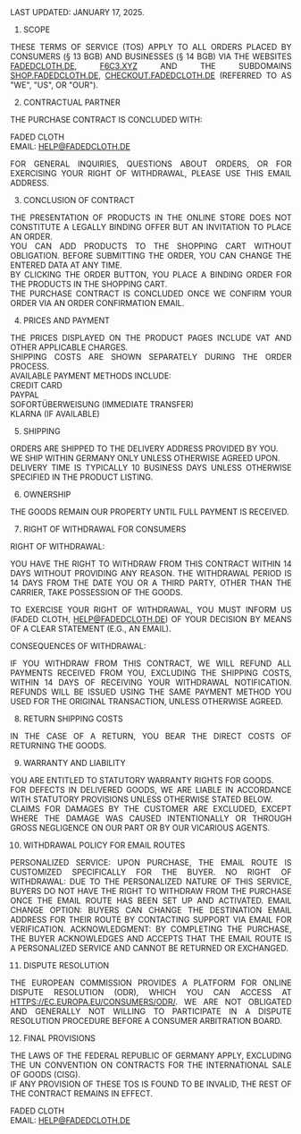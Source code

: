 <div class="terms">Last Updated: January 17, 2025.

1. SCOPE

These Terms of Service (TOS) apply to all orders placed by consumers (§ 13 BGB) and businesses (§ 14 BGB) via the websites <a href="https://fadedcloth.de" class="href">fadedcloth.de</a>, <a href="https://f6c3.xyz" class="href">f6c3.xyz</a> and the subdomains <a href="https://shop.fadedcloth.de" class="href">shop.fadedcloth.de</a>, <a href="https://checkout.fadedcloth.de" class="href">checkout.fadedcloth.de</a> (referred to as "we", "us", or "our").

2. Contractual Partner

The purchase contract is concluded with:

Faded Cloth  
Email: <a href="mailto:help@fadedcloth.de" class="href">help@fadedcloth.de</a>

For general inquiries, questions about orders, or for exercising your right of withdrawal, please use this email address.

3. Conclusion of Contract

The presentation of products in the online store does not constitute a legally binding offer but an invitation to place an order.  
You can add products to the shopping cart without obligation. Before submitting the order, you can change the entered data at any time.  
By clicking the order button, you place a binding order for the products in the shopping cart.  
The purchase contract is concluded once we confirm your order via an order confirmation email.

4. Prices and Payment

The prices displayed on the product pages include VAT and other applicable charges.  
Shipping costs are shown separately during the order process.  
Available payment methods include:  
Credit card  
PayPal  
Sofortüberweisung (Immediate Transfer)  
Klarna (if available)

5. Shipping

Orders are shipped to the delivery address provided by you.  
We ship within Germany only unless otherwise agreed upon.  
Delivery time is typically 10 business days unless otherwise specified in the product listing.

6. Ownership

The goods remain our property until full payment is received.

7. Right of Withdrawal for Consumers

Right of Withdrawal:

You have the right to withdraw from this contract within 14 days without providing any reason. The withdrawal period is 14 days from the date you or a third party, other than the carrier, take possession of the goods.

To exercise your right of withdrawal, you must inform us (Faded Cloth, help@fadedcloth.de) of your decision by means of a clear statement (e.g., an email).

Consequences of Withdrawal:

If you withdraw from this contract, we will refund all payments received from you, excluding the shipping costs, within 14 days of receiving your withdrawal notification. Refunds will be issued using the same payment method you used for the original transaction, unless otherwise agreed.

8. Return Shipping Costs

In the case of a return, you bear the direct costs of returning the goods.

9. Warranty and Liability

You are entitled to statutory warranty rights for goods.  
For defects in delivered goods, we are liable in accordance with statutory provisions unless otherwise stated below.  
Claims for damages by the customer are excluded, except where the damage was caused intentionally or through gross negligence on our part or by our vicarious agents.

10. Withdrawal Policy for Email Routes

Personalized Service: Upon purchase, the email route is customized specifically for the buyer.
No Right of Withdrawal: Due to the personalized nature of this service, buyers do not have the right to withdraw from the purchase once the email route has been set up and activated.
Email Change Option: Buyers can change the destination email address for their route by contacting support via email for verification.
Acknowledgment: By completing the purchase, the buyer acknowledges and accepts that the email route is a personalized service and cannot be returned or exchanged.

11. Dispute Resolution

The European Commission provides a platform for online dispute resolution (ODR), which you can access at <a href="https://ec.europa.eu/consumers/odr/" class="href">https://ec.europa.eu/consumers/odr/</a>. We are not obligated and generally not willing to participate in a dispute resolution procedure before a consumer arbitration board.

12. Final Provisions

The laws of the Federal Republic of Germany apply, excluding the UN Convention on Contracts for the International Sale of Goods (CISG).  
If any provision of these TOS is found to be invalid, the rest of the contract remains in effect.

Faded Cloth  
Email: <a href="mailto:help@fadedcloth.de" class="href">help@fadedcloth.de</a></div>
<style>
  .terms {
    text-transform: uppercase;
    text-align: justify;
  }
  .underline{
    text-decoration: underline;
  }
</style>
